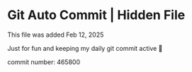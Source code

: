 # Git Auto Commit | Hidden File

This file was added Feb 12, 2025

Just for fun and keeping my daily git commit active 🤪

commit number: 465800

